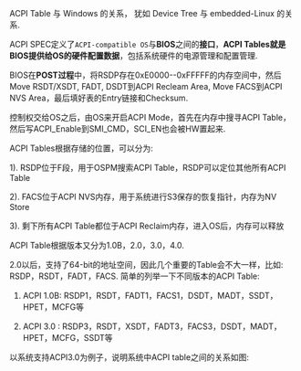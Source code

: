 
ACPI Table 与 Windows 的关系， 犹如 Device Tree 与 embedded-Linux 的关系. 

ACPI SPEC定义了`ACPI-compatible OS`与**BIOS**之间的**接口**，**ACPI Tables就是BIOS提供给OS的硬件配置数据**，包括系统硬件的电源管理和配置管理. 

BIOS在**POST过程**中，将RSDP存在0xE0000--0xFFFFF的内存空间中，然后Move RSDT/XSDT, FADT, DSDT到ACPI Recleam Area, Move FACS到ACPI NVS Area，最后填好表的Entry链接和Checksum. 

控制权交给OS之后，由OS来开启ACPI Mode，首先在内存中搜寻ACPI Table，然后写ACPI_Enable到SMI_CMD，SCI_EN也会被HW置起来. 

ACPI Tables根据存储的位置，可以分为: 

1).  RSDP位于F段，用于OSPM搜索ACPI Table，RSDP可以定位其他所有ACPI Table

2).  FACS位于ACPI NVS内存，用于系统进行S3保存的恢复指针，内存为NV Store

3). 剩下所有ACPI Table都位于ACPI Reclaim内存，进入OS后，内存可以释放

ACPI Table根据版本又分为1.0B，2.0，3.0，4.0. 

2.0以后，支持了64-bit的地址空间，因此几个重要的Table会不大一样，比如: RSDP，RSDT，FADT，FACS. 简单的列举一下不同版本的ACPI Table: 

1) ACPI 1.0B: RSDP1，RSDT，FADT1，FACS1，DSDT，MADT，SSDT，HPET，MCFG等

2) ACPI 3.0 : RSDP3，RSDT，XSDT，FADT3，FACS3，DSDT，MADT，HPET，MCFG，SSDT等

以系统支持ACPI3.0为例子，说明系统中ACPI table之间的关系如图: 

